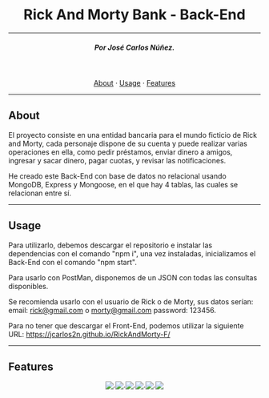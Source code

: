 <h1 align="center">
Rick And Morty Bank - Back-End
</h1>

___
<h5 align="center">Por José Carlos Núñez.</h5>

<br>

<p align="center">
    <a href="#about">About</a> ·
    <a href="#usage">Usage</a> ·
    <a href="#features">Features</a>
</p>

___

## About

El proyecto consiste en una entidad bancaria para el mundo ficticio de Rick and Morty, cada personaje dispone de su cuenta y puede realizar varias operaciones en ella, como pedir préstamos, enviar dinero a amigos, ingresar y sacar dinero, pagar cuotas, y revisar las notificaciones.

He creado este Back-End con base de datos no relacional usando MongoDB, Express y Mongoose, en el que hay 4 tablas, las cuales se relacionan entre sí.

---

## Usage

Para utilizarlo, debemos descargar el repositorio e instalar las dependencias con el comando "npm i", una vez instaladas, inicializamos el Back-End con el comando "npm start".

Para usarlo con PostMan, disponemos de un JSON con todas las consultas disponibles.

Se recomienda usarlo con el usuario de Rick o de Morty, sus datos serían:
email: rick@gmail.com o morty@gmail.com
password: 123456.

Para no tener que descargar el Front-End, podemos utilizar la siguiente URL: https://jcarlos2n.github.io/RickAndMorty-F/

---

## Features

<p align="center"><img src="https://img.shields.io/badge/JavaScript-323330?style=for-the-badge&logo=javascript&logoColor=F7DF1E" >·<img src="https://img.shields.io/badge/MongoDB-4EA94B?style=for-the-badge&logo=mongodb&logoColor=white" >·<img src="https://img.shields.io/badge/Node.js-339933?style=for-the-badge&logo=nodedotjs&logoColor=white" >·<img src="https://img.shields.io/badge/Express.js-000000?style=for-the-badge&logo=express&logoColor=white" >·<img src="https://img.shields.io/badge/JWT-000000?style=for-the-badge&logo=JSON%20web%20tokens&logoColor=white" >·<img src="https://img.shields.io/badge/Postman-FF6C37?style=for-the-badge&logo=Postman&logoColor=white" ></p>